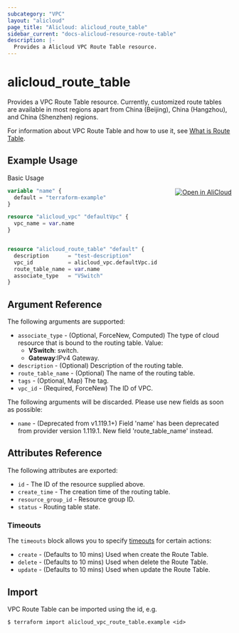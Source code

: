 ```yaml
---
subcategory: "VPC"
layout: "alicloud"
page_title: "Alicloud: alicloud_route_table"
sidebar_current: "docs-alicloud-resource-route-table"
description: |-
  Provides a Alicloud VPC Route Table resource.
---
```


# alicloud_route_table

Provides a VPC Route Table resource. Currently, customized route tables are available in most regions apart from China (Beijing), China (Hangzhou), and China (Shenzhen) regions.

For information about VPC Route Table and how to use it, see [What is Route Table](https://www.alibabacloud.com/help/doc-detail/87057.htm).

## Example Usage
<div class="oics-button" style="float: right;margin: 0 0 -40px 0;">
  <a href="https://api.aliyun.com/api-tools/terraform?resource=alicloud_route_table&exampleId=c2b5af1e-8597-80df-ac9a-9331ae5cfd05780a6274&activeTab=example&spm=docs.r.route_table.0.c2b5af1e85" target="_blank">
    <img alt="Open in AliCloud" src="https://img.alicdn.com/imgextra/i1/O1CN01hjjqXv1uYUlY56FyX_!!6000000006049-55-tps-254-36.svg" style="max-height: 44px; margin: 32px auto; max-width: 100%;">
  </a>
</div>

Basic Usage

```terraform
variable "name" {
  default = "terraform-example"
}

resource "alicloud_vpc" "defaultVpc" {
  vpc_name = var.name
}


resource "alicloud_route_table" "default" {
  description      = "test-description"
  vpc_id           = alicloud_vpc.defaultVpc.id
  route_table_name = var.name
  associate_type   = "VSwitch"
}
```


## Argument Reference

The following arguments are supported:
* `associate_type` - (Optional, ForceNew, Computed) The type of cloud resource that is bound to the routing table. Value:
  - **VSwitch**: switch.
  - **Gateway**:IPv4 Gateway.
* `description` - (Optional) Description of the routing table.
* `route_table_name` - (Optional) The name of the routing table.
* `tags` - (Optional, Map) The tag.
* `vpc_id` - (Required, ForceNew) The ID of VPC.

The following arguments will be discarded. Please use new fields as soon as possible:
* `name` - (Deprecated from v1.119.1+) Field 'name' has been deprecated from provider version 1.119.1. New field 'route_table_name' instead.


## Attributes Reference

The following attributes are exported:
* `id` - The ID of the resource supplied above.
* `create_time` - The creation time of the routing table.
* `resource_group_id` - Resource group ID.
* `status` - Routing table state.

### Timeouts

The `timeouts` block allows you to specify [timeouts](https://www.terraform.io/docs/configuration-0-11/resources.html#timeouts) for certain actions:
* `create` - (Defaults to 10 mins) Used when create the Route Table.
* `delete` - (Defaults to 10 mins) Used when delete the Route Table.
* `update` - (Defaults to 10 mins) Used when update the Route Table.

## Import

VPC Route Table can be imported using the id, e.g.

```shell
$ terraform import alicloud_vpc_route_table.example <id>
```